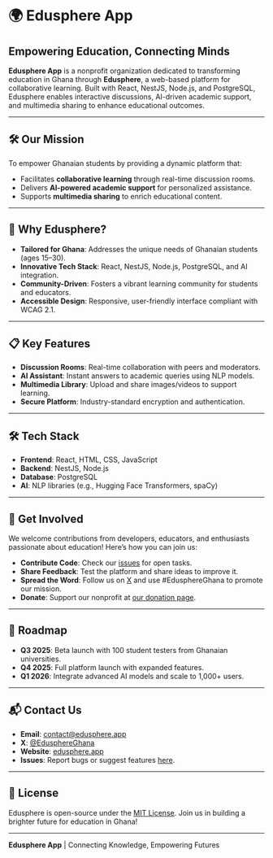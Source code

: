 # 🌍 Edusphere App

## Empowering Education, Connecting Minds

**Edusphere App** is a nonprofit organization dedicated to transforming education in Ghana through **Edusphere**, a web-based platform for collaborative learning. Built with React, NestJS, Node.js, and PostgreSQL, Edusphere enables interactive discussions, AI-driven academic support, and multimedia sharing to enhance educational outcomes.

---

## 🛠️ Our Mission

To empower Ghanaian students by providing a dynamic platform that:
- Facilitates **collaborative learning** through real-time discussion rooms.
- Delivers **AI-powered academic support** for personalized assistance.
- Supports **multimedia sharing** to enrich educational content.

---

## 🌟 Why Edusphere?

- **Tailored for Ghana**: Addresses the unique needs of Ghanaian students (ages 15–30).
- **Innovative Tech Stack**: React, NestJS, Node.js, PostgreSQL, and AI integration.
- **Community-Driven**: Fosters a vibrant learning community for students and educators.
- **Accessible Design**: Responsive, user-friendly interface compliant with WCAG 2.1.

---

## 📋 Key Features

- **Discussion Rooms**: Real-time collaboration with peers and moderators.
- **AI Assistant**: Instant answers to academic queries using NLP models.
- **Multimedia Library**: Upload and share images/videos to support learning.
- **Secure Platform**: Industry-standard encryption and authentication.

---

## 🛠️ Tech Stack

- **Frontend**: React, HTML, CSS, JavaScript
- **Backend**: NestJS, Node.js
- **Database**: PostgreSQL
- **AI**: NLP libraries (e.g., Hugging Face Transformers, spaCy)

---

## 🤝 Get Involved

We welcome contributions from developers, educators, and enthusiasts passionate about education! Here’s how you can join us:
- **Contribute Code**: Check our [issues](https://github.com/EdusphereApp/Edusphere/issues) for open tasks.
- **Share Feedback**: Test the platform and share ideas to improve it.
- **Spread the Word**: Follow us on [X](https://x.com/EdusphereGhana) and use #EdusphereGhana to promote our mission.
- **Donate**: Support our nonprofit at [our donation page](https://edusphere.app/donate).

---

## 📅 Roadmap

- **Q3 2025**: Beta launch with 100 student testers from Ghanaian universities.
- **Q4 2025**: Full platform launch with expanded features.
- **Q1 2026**: Integrate advanced AI models and scale to 1,000+ users.

---

## 📬 Contact Us

- **Email**: contact@edusphere.app
- **X**: [@EdusphereGhana](https://x.com/EdusphereGhana)
- **Website**: [edusphere.app](https://edusphere.app)
- **Issues**: Report bugs or suggest features [here](https://github.com/EdusphereApp/Edusphere/issues).

---

## 📜 License

Edusphere is open-source under the [MIT License](LICENSE). Join us in building a brighter future for education in Ghana!

---

**Edusphere App** | Connecting Knowledge, Empowering Futures
